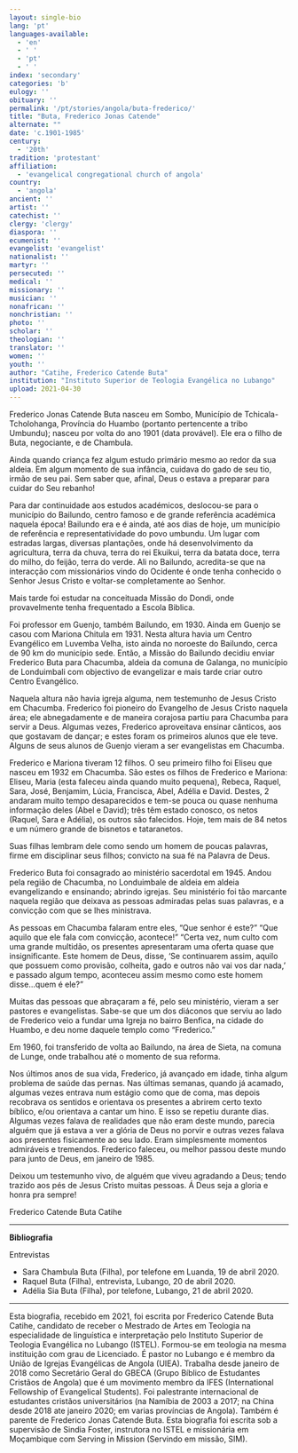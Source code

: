 ```yaml
---
layout: single-bio
lang: 'pt'
languages-available:
  - 'en'
  - ' '
  - 'pt'
  - ' '
index: 'secondary'
categories: 'b'
eulogy: ''
obituary: ''
permalink: '/pt/stories/angola/buta-frederico/'
title: "Buta, Frederico Jonas Catende"
alternate: ""
date: 'c.1901-1985'
century:
  - '20th'                    
tradition: 'protestant'                       
affiliation:
  - 'evangelical congregational church of angola'
country:
  - 'angola'
ancient: ''
artist: ''
catechist: ''
clergy: 'clergy'
diaspora: ''
ecumenist: ''
evangelist: 'evangelist'
nationalist: ''
martyr: ''
persecuted: ''
medical: ''
missionary: ''
musician: ''
nonafrican: ''
nonchristian: ''
photo: ''
scholar: ''
theologian: ''
translator: ''
women: ''
youth: ''
author: "Catihe, Frederico Catende Buta"
institution: "Instituto Superior de Teologia Evangélica no Lubango"
upload: 2021-04-30
---
```


Frederico Jonas Catende Buta nasceu em Sombo, Município de Tchicala-Tcholohanga, Província do Huambo (portanto pertencente a tribo Umbundu); nasceu por volta do ano 1901 (data provável). Ele era o filho de Buta, negociante, e de Chambula.

Ainda quando criança fez algum estudo primário mesmo ao redor da sua aldeia. Em algum momento de sua infância, cuidava do gado de seu tio, irmão de seu pai. Sem saber que, afinal, Deus o estava a preparar para cuidar do Seu rebanho!

Para dar continuidade aos estudos académicos, deslocou-se para o município do Bailundo, centro famoso e de grande referência académica naquela época! Bailundo era e é ainda, até aos dias de hoje, um município de referência e representatividade do povo umbundu. Um lugar com estradas largas, diversas plantações, onde há desenvolvimento da agricultura, terra da chuva, terra do rei Ekuikui, terra da batata doce, terra do milho, do feijão, terra do verde. Ali no Bailundo, acredita-se que na interacção com missionários vindo do Ocidente é onde tenha conhecido o Senhor Jesus Cristo e voltar-se completamente ao Senhor.

Mais tarde foi estudar na conceituada Missão do Dondi, onde provavelmente tenha frequentado a Escola Biblica.

Foi professor em Guenjo, também Bailundo, em 1930. Ainda em Guenjo se casou com Mariona Chitula em 1931. Nesta altura havia um Centro Evangélico em Luvemba Velha, isto ainda no noroeste do Bailundo, cerca de 90 km do município sede. Então, a Missão do Bailundo decidiu enviar Frederico Buta para Chacumba, aldeia da comuna de Galanga, no município de Londuimbali com objectivo de evangelizar e mais tarde criar outro Centro Evangélico.

Naquela altura não havia igreja alguma, nem testemunho de Jesus Cristo em Chacumba. Frederico foi pioneiro do Evangelho de Jesus Cristo naquela área; ele abnegadamente e de maneira corajosa partiu para Chacumba para servir a Deus. Algumas vezes, Frederico aproveitava ensinar cânticos, aos que gostavam de dançar; e estes foram os primeiros alunos que ele teve. Alguns de seus alunos de Guenjo vieram a ser evangelistas em Chacumba.

Frederico e Mariona tiveram 12 filhos. O seu primeiro filho foi Eliseu que nasceu em 1932 em Chacumba. São estes os filhos de Frederico e Mariona: Eliseu, Maria (esta faleceu ainda quando muito pequena), Rebeca, Raquel, Sara, José, Benjamim, Lúcia, Francisca, Abel, Adélia e David. Destes, 2 andaram muito tempo desaparecidos e tem-se pouca ou quase nenhuma informação deles (Abel e David); três têm estado conosco, os netos (Raquel, Sara e Adélia), os outros são falecidos. Hoje, tem mais de 84 netos e um número grande de bisnetos e tataranetos.

Suas filhas lembram dele como sendo um homem de poucas palavras, firme em disciplinar seus filhos; convicto na sua fé na Palavra de Deus.

Frederico Buta foi consagrado ao ministério sacerdotal em 1945. Andou pela região de Chacumba, no Londuimbale de aldeia em aldeia evangelizando e ensinando; abrindo igrejas. Seu ministério foi tão marcante naquela região que deixava as pessoas admiradas pelas suas palavras, e a convicção com que se lhes ministrava.

As pessoas em Chacumba falaram entre eles, “Que senhor é este?”
“Que aquilo que ele fala com convicção, acontece!”
“Certa vez, num culto com uma grande multidão, os presentes apresentaram uma oferta quase que insignificante. Este homem de Deus, disse, ‘Se continuarem assim, aquilo que possuem como provisão, colheita, gado e outros não vai vos dar nada,’ e passado algum tempo, aconteceu assim mesmo como este homem disse...quem é ele?”

Muitas das pessoas que abraçaram a fé, pelo seu ministério, vieram a ser pastores e evangelistas. Sabe-se que um dos diáconos que serviu ao lado de Frederico veio a fundar uma Igreja no bairro Benfica, na cidade do Huambo, e deu nome daquele templo como “Frederico.”

Em 1960, foi transferido de volta ao Bailundo, na área de Sieta, na comuna de Lunge, onde trabalhou até o momento de sua reforma.

Nos últimos anos de sua vida, Frederico, já avançado em idade, tinha algum problema de saúde das pernas. Nas últimas semanas, quando já acamado, algumas vezes entrava num estágio como que de coma, mas depois recobrava os sentidos e orientava os presentes a abrirem certo texto bíblico, e/ou orientava a cantar um hino. E isso se repetiu durante dias. Algumas vezes falava de realidades que não eram deste mundo, parecia alguém que já estava a ver a glória de Deus no porvir e outras vezes falava aos presentes fisicamente ao seu lado. Eram simplesmente momentos admiráveis e tremendos. Frederico faleceu, ou melhor passou deste mundo para junto de Deus, em janeiro de 1985.

Deixou um testemunho vivo, de alguém que viveu agradando a Deus; tendo trazido aos pés de Jesus Cristo muitas pessoas. Á Deus seja a gloria e honra pra sempre!

Frederico Catende Buta Catihe

---

**Bibliografia**

Entrevistas
- Sara Chambula Buta (Filha), por telefone em Luanda, 19 de abril 2020.
- Raquel Buta (Filha), entrevista, Lubango, 20 de abril 2020.
- Adélia Sia Buta (Filha), por telefone, Lubango, 21 de abril 2020.

---

Esta biografia, recebido em 2021, foi escrita por Frederico Catende Buta Catihe, candidato de receber o Mestrado de Artes em Teologia na especialidade de linguística e interpretação pelo Instituto Superior de Teologia Evangélica no Lubango (ISTEL). Formou-se em teologia na mesma instituição com grau de Licenciado. É pastor no Lubango e é membro da União de Igrejas Evangélicas de Angola (UIEA). Trabalha desde janeiro de 2018 como Secretário Geral do GBECA (Grupo Bíblico de Estudantes Cristãos de Angola) que é um movimento membro da IFES (International Fellowship of Evangelical Students). Foi palestrante internacional de estudantes cristãos universitários (na Namíbia de 2003 a 2017; na China desde 2018 ate janeiro 2020; em varias províncias de Angola). Também é parente de Frederico Jonas Catende Buta. Esta biografia foi escrita sob a supervisão de Sindia Foster, instrutora no ISTEL e missionária em Moçambique com Serving in Mission (Servindo em missão, SIM).
